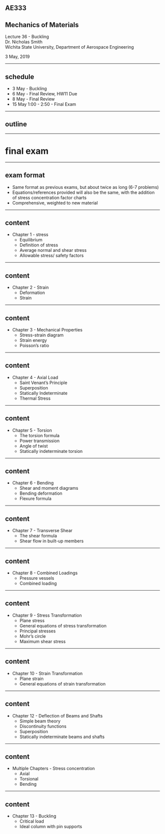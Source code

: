 ## AE333
## Mechanics of Materials
Lecture 36 - Buckling<br/>
Dr. Nicholas Smith<br/>
Wichita State University, Department of Aerospace Engineering

3 May, 2019

----

## schedule

- 3 May - Buckling
- 6 May - Final Review, HW11 Due
- 8 May - Final Review
- 15 May 1:00 - 2:50 - Final Exam


----
## outline


---
# final exam

----
## exam format

-   Same format as previous exams, but about twice as long (6-7 problems)
-   Equations/references provided will also be the same, with the addition of stress concentration factor charts
-   Comprehensive, weighted to new material

----
## content

-   Chapter 1 - stress
    -   Equilibrium
    -   Definition of stress
    -   Average normal and shear stress
    -   Allowable stress/ safety factors

----
## content

-   Chapter 2 - Strain
    -   Deformation
    -   Strain

----
## content

-   Chapter 3 - Mechanical Properties
    -   Stress-strain diagram
    -   Strain energy
    -   Poisson’s ratio

----
## content

-   Chapter 4 - Axial Load
    -   Saint Venant’s Principle
    -   Superposition
    -   Statically Indeterminate
    -   Thermal Stress

----
## content

-   Chapter 5 - Torsion
    -   The torsion formula
    -   Power transmission
    -   Angle of twist
    -   Statically indeterminate torsion

----
## content

-   Chapter 6 - Bending
    -   Shear and moment diagrams
    -   Bending deformation
    -   Flexure formula

----
## content

-   Chapter 7 - Transverse Shear
    -   The shear formula
    -   Shear flow in built-up members

----
## content

-   Chapter 8 - Combined Loadings
    -   Pressure vessels
    -   Combined loading

----
## content

-   Chapter 9 - Stress Transformation
    -   Plane stress
    -   General equations of stress transformation
    -   Principal stresses
    -   Mohr’s circle
    -   Maximum shear stress

----
## content

-   Chapter 10 - Strain Transformation
    -   Plane strain
    -   General equations of strain transformation

----
## content

-   Chapter 12 - Deflection of Beams and Shafts
    -   Simple beam theory
    -   Discontinuity functions
    -   Superposition
    -   Statically indeterminate beams and shafts

----
## content

-   Multiple Chapters - Stress concentration
    -   Axial
    -   Torsional
    -   Bending

----
## content

-   Chapter 13 - Buckling
    -   Critical load
    -   Ideal column with pin supports

